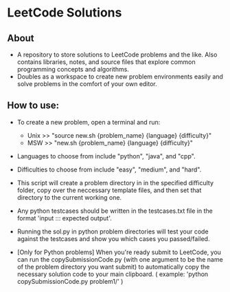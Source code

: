 # LeetCode Solutions

## About
- A repository to store solutions to LeetCode problems and the like. Also contains libraries, notes, and source files that explore common programming concepts and algorithms.
- Doubles as a workspace to create new problem environments easily and solve problems in the comfort of your own editor.


## How to use:
- To create a new problem, open a terminal and run:
	* Unix 	>> "source new.sh {problem_name} {language} {difficulty}"
	* MSW 	>> "new.sh {problem_name} {language} {difficulty}"
- Languages to choose from include "python", "java", and "cpp".
- Difficulties to choose from include "easy", "medium", and "hard".
- This script will create a problem directory in in the specified difficulty folder, copy over the neccessary template files, and then set that directory to the current working one.

- Any python testcases should be written in the testcases.txt file in the format 'input ::: expected output'.
- Running the sol.py in python problem directories will test your code against the testcases and show you which cases you passed/failed.
- [Only for Python problems] When you're ready submit to LeetCode, you can run the copySubmissionCode.py (with one argument to be the name of the problem directory you want submit) to automatically copy the necessary solution code to your main clipboard. ( example: 'python copySubmissionCode.py problem1/' )

